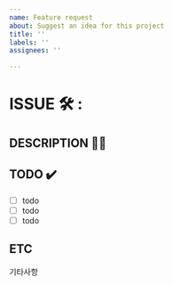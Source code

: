 ```yaml
---
name: Feature request
about: Suggest an idea for this project
title: ''
labels: ''
assignees: ''

---
```


# ISSUE 🛠️ : 


## DESCRIPTION ✍🏻


## TODO ✔️

- [ ] todo
- [ ] todo
- [ ] todo
## ETC

기타사항

